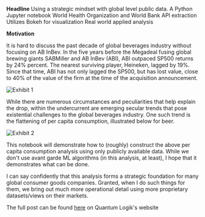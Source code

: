 **Headline**
Using a strategic mindset with global level public data.
A Python Jupyter notebook 
World Health Organization and World Bank API extraction  
Utilizes Bokeh for visualization
Real world applied analysis

**Motivation**

It is hard to discuss the past decade of global beverages industry without focusing on AB InBev. In the five years before the Megadeal fusing global brewing giants SABMiller and AB InBev (ABI), ABI outpaced SP500 returns by 24% percent. The nearest surviving player, Heineken, lagged by 19%. Since that time, ABI has not only lagged the SP500, but has lost value, close to 40% of the value of the firm at the time of the acquisition announcement.

![Exhibit 1](https://user-images.githubusercontent.com/13277597/120051491-b1fcb500-bfd5-11eb-8ad8-bbe7c95c62f8.png)

While there are numerous circumstances and peculiarities that help explain the drop, within the undercurrent are emerging secular trends that pose existential challenges to the global beverages industry. One such trend is the flattening of per capita consumption, illustrated below for beer. 


 ![Exhibit 2](https://user-images.githubusercontent.com/13277597/120051681-6dbde480-bfd6-11eb-9735-f60bd38bd0d1.png)

This notebook will demonstrate how to (roughly) construct the above per capita consumption analysis using only publicly available data. While we don't use avant garde ML algorithms (in this analysis, at least), I hope that it demonstrates what can be done.

I can say confidently that this analysis forms a strategic foundation for many global consumer goods companies. Granted, when I do such things for them, we bring out much more operational detail using more proprietary datasets/views on their markets.

The full post can be found [here](https://quantumlogik.com/2021/05/28/qlc-perspectives-the-five-existential-challenges-to-global-beverages/) on Quantum Logik's website
